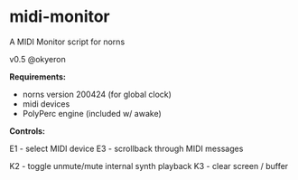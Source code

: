 # midi-monitor

A MIDI Monitor script for norns

v0.5 @okyeron


__Requirements:__
  * norns version 200424 (for global clock)
  * midi devices
  * PolyPerc engine (included w/ awake) 


__Controls:__  

E1 - select MIDI device
E3 - scrollback through MIDI messages

K2 - toggle unmute/mute internal synth playback
K3 - clear screen / buffer
